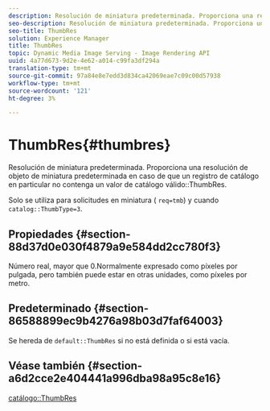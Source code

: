 ```yaml
---
description: Resolución de miniatura predeterminada. Proporciona una resolución de objeto de miniatura predeterminada en caso de que un registro de catálogo en particular no contenga un valor de catálogo ThumbRes válido.
seo-description: Resolución de miniatura predeterminada. Proporciona una resolución de objeto de miniatura predeterminada en caso de que un registro de catálogo en particular no contenga un valor de catálogo ThumbRes válido.
seo-title: ThumbRes
solution: Experience Manager
title: ThumbRes
topic: Dynamic Media Image Serving - Image Rendering API
uuid: 4a77d673-9d2e-4e62-a014-c99fa3df294a
translation-type: tm+mt
source-git-commit: 97a84e8e7edd3d834ca42069eae7c09c00d57938
workflow-type: tm+mt
source-wordcount: '121'
ht-degree: 3%

---
```



# ThumbRes{#thumbres}

Resolución de miniatura predeterminada. Proporciona una resolución de objeto de miniatura predeterminada en caso de que un registro de catálogo en particular no contenga un valor de catálogo válido::ThumbRes.

Solo se utiliza para solicitudes en miniatura ( `req=tmb`) y cuando `catalog::ThumbType=3`.

## Propiedades {#section-88d37d0e030f4879a9e584dd2cc780f3}

Número real, mayor que 0.Normalmente expresado como píxeles por pulgada, pero también puede estar en otras unidades, como píxeles por metro.

## Predeterminado {#section-86588899ec9b4276a98b03d7faf64003}

Se hereda de `default::ThumbRes` si no está definida o si está vacía.

## Véase también {#section-a6d2cce2e404441a996dba98a95c8e16}

[catálogo::ThumbRes](../../../../../is-api/image-catalog/image-serving-api-ref/c-image-catalog-reference/c-image-svg-data-reference/c-image-data-reference/r-thumbres-cat.md#reference-eedb9991397347c3bed5bd0a785c4c69)

